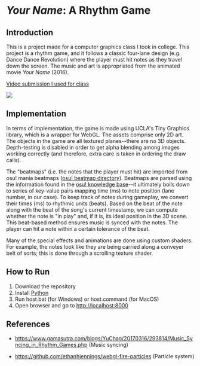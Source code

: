 # *Your Name*: A Rhythm Game
## Introduction

This is a project made for a computer graphics class I took in college.
This project is a rhythm game, and it follows a classic four-lane design (e.g. Dance Dance Revolution) where the player must hit notes as they travel down the screen. The music and art is appropriated from the animated movie *Your Name* (2016).

[Video submission I used for class](https://youtu.be/rv-ArUMxR9Q)

![](./assets/gameplay.gif)

## Implementation
In terms of implementation, the game is made using UCLA's Tiny Graphics library, which is a wrapper for WebGL. The assets comprise only 2D art. The objects in the game are all textured planes--there are no 3D objects. Depth-testing is disabled in order to get alpha blending among images working correctly (and therefore, extra care is taken in ordering the draw calls).

The "beatmaps" (i.e. the notes that the player must hit) are imported from osu! mania beatmaps ([osu! beatmap directory](https://osu.ppy.sh/beatmapsets)). Beatmaps are parsed using the information found in the [osu! knowledge base](https://osu.ppy.sh/wiki/sk/osu!_File_Formats/Osu_(file_format))--it ultimately boils down to series of key-value pairs mapping time (ms) to note position (lane number, in our case). To keep track of notes during gameplay, we convert their times (ms) to rhythmic units (beats). Based on the beat of the note along with the beat of the song's current timestamp, we can compute whether the note is "in play" and, if it is, its ideal position in the 3D scene. This beat-based method ensures music is synced with the notes. The player can hit a note within a certain tolerance of the beat.

Many of the special effects and animations are done using custom shaders. For example, the notes look like they are being carried along a conveyer belt of sorts; this is done through a scrolling texture shader.

## How to Run 
1. Download the repository
2. Install [Python](https://www.python.org/)
3. Run host.bat (for Windows) or host.command (for MacOS)
4. Open browser and go to [http://localhost:8000](http://localhost:8000/)

## References
* https://www.gamasutra.com/blogs/YuChao/20170316/293814/Music_Syncing_in_Rhythm_Games.php (Music syncing)

* https://github.com/ethanhjennings/webgl-fire-particles (Particle system)
